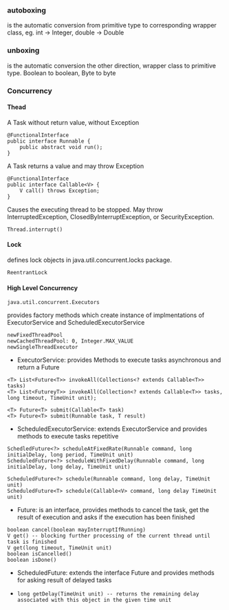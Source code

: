 ### autoboxing 
is the automatic conversion from primitive type to corresponding wrapper class, eg. int -> Integer, double -> Double

### unboxing 
is the automatic conversion the other direction, wrapper class to primitive type. Boolean to boolean, Byte to byte

### Concurrency

#### Thead
A Task without return value, without Exception
````
@FunctionalInterface
public interface Runnable {
    public abstract void run();
}
````
A Task returns a value and may throw Exception
````
@FunctionalInterface
public interface Callable<V> {
    V call() throws Exception;
}
````
Causes the executing thread to be stopped. May throw InterruptedException, ClosedByInterruptException, or SecurityException.
````
Thread.interrupt()
```` 

#### Lock
defines lock objects in java.util.concurrent.locks package.
````
ReentrantLock
````

#### High Level Concurrency
````
java.util.concurrent.Executors
````
provides factory methods which create instance of implmentations of ExecutorService and ScheduledExecutorService
````
newFixedThreadPool
newCachedThreadPool: 0, Integer.MAX_VALUE
newSingleThreadExecutor
````

- ExecutorService: provides Methods to execute tasks asynchronous and return a Future
````
<T> List<Future<T>> invokeAll(Collections<? extends Callable<T>> tasks)
<T> List<FutureyT>> invokeAll(Collection<? extends Callable<T>> tasks, long timeout, TimeUnit unit);

<T> Future<T> submit(Callable<T> task)
<T> Future<T> submit(Runnable task, T result)
````

- ScheduledExecutorService: extends ExecutorService and provides methods to execute tasks repetitive
````
SchedledFuture<?> scheduleAtFixedRate(Runnable command, long initialDelay, long period, TimeUnit unit)
ScheduledFuture<?> scheduleWithFixedDelay(Runnable command, long initialDelay, long delay, TimeUnit unit)  

ScheduledFuture<?> schedule(Runnable command, long delay, TimeUnit unit)
ScheduledFuture<T> schedule(Callable<V> command, long delay TimeUnit unit) 
  ````
- Future<T>: is an interface, provides methods to cancel the task, get the result of execution and asks if the execution has been finished
````
boolean cancel(boolean mayInterruptIfRunning)
V get() -- blocking further processing of the current thread until task is finished 
V get(long timeout, TimeUnit unit)
boolean isCancelled()
boolean isDone()
````

- ScheduledFuture<T>: extends the interface Future<V> and provides methods for asking result of delayed tasks
- ````
  long getDelay(TimeUnit unit) -- returns the remaining delay associated with this object in the given time unit 
  ````
